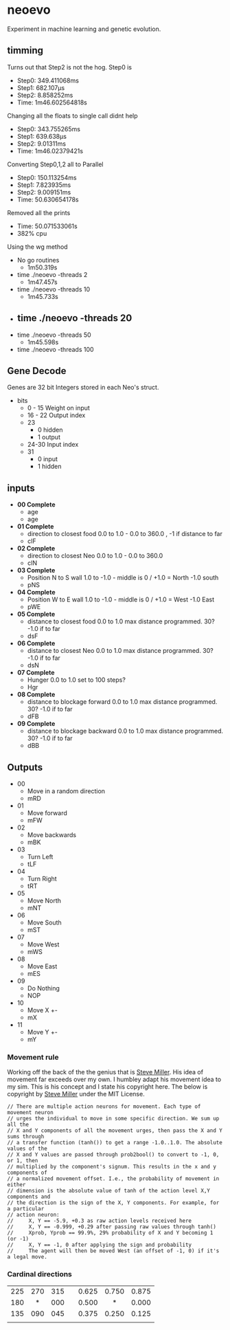 # neoevo
Experiment in machine learning and genetic evolution.


## timming

Turns out that Step2 is not the hog. Step0 is
- Step0: 349.411068ms
- Step1: 682.107µs
- Step2: 8.858252ms
- Time: 1m46.602564818s

Changing all the floats to single call didnt help
- Step0: 343.755265ms
- Step1: 639.638µs
- Step2: 9.01311ms
- Time: 1m46.02379421s

Converting Step0,1,2 all to Parallel
- Step0: 150.113254ms
- Step1: 7.823935ms
- Step2: 9.009151ms
- Time: 50.630654178s

Removed all the prints
- Time: 50.071533061s
- 382% cpu


Using the wg method

- No go routines 
  - 1m50.319s
- time ./neoevo -threads 2
  - 1m47.457s
- time ./neoevo -threads 10
  - 1m45.733s
- time ./neoevo -threads 20
  - 
- time ./neoevo -threads 50
  - 1m45.598s
- time ./neoevo -threads 100





## Gene Decode
Genes are 32 bit Integers stored in each Neo's struct. 
  - bits 
    - 0 - 15 Weight on input
    - 16 - 22 Output index
    - 23
      - 0 hidden
      - 1 output
    - 24-30 Input index
    - 31 
      - 0 input
      - 1 hidden




## inputs

- **00 Complete**
  - age 
  - age
- **01 Complete**
  - direction to closest food 0.0 to 1.0 - 0.0 to 360.0 , -1 if distance to far
  - clF
- **02 Complete**
  - direction to closest Neo 0.0 to 1.0 - 0.0 to 360.0
  - clN
- **03 Complete**
  - Position N to S wall 1.0 to -1.0 - middle is 0 / +1.0 = North -1.0 south
  - pNS
- **04 Complete**
  - Position W to E wall 1.0 to -1.0 - middle is 0 / +1.0 = West -1.0 East
  - pWE
- **05 Complete**
  - distance to closest food 0.0 to 1.0 max distance programmed. 30? -1.0 if to far
  - dsF
- **06 Complete**
  - distance to closest Neo 0.0 to 1.0 max distance programmed. 30? -1.0 if to far
  - dsN
- **07 Complete**
  - Hunger 0.0 to 1.0 set to 100 steps?
  - Hgr
- **08 Complete**
  - distance to blockage forward 0.0 to 1.0 max distance programmed. 30? -1.0 if to far
  - dFB
- **09 Complete**
  - distance to blockage backward 0.0 to 1.0 max distance programmed. 30? -1.0 if to far
  - dBB


## Outputs

- 00 
  - Move in a random direction
  - mRD
- 01
  - Move forward
  - mFW
- 02
  - Move backwards
  - mBK
- 03 
  - Turn Left
  - tLF
- 04 
  - Turn Right
  - tRT
- 05
  - Move North
  - mNT
- 06 
  - Move South
  - mST
- 07 
  - Move West
  - mWS
- 08 
  - Move East
  - mES
- 09
  - Do Nothing
  - NOP
- 10 
  - Move X +-
  - mX
- 11
  - Move Y +-
  - mY




### Movement rule
Working off the back of the the genius that is [Steve Miller](https://github.com/davidrmiller). His idea of movement far exceeds over my own. I humbley adapt his movement idea to my sim. This is his concept and I state his copyright here. The below is copyright by [Steve Miller](https://github.com/davidrmiller) under the MIT License. 

    // There are multiple action neurons for movement. Each type of movement neuron
    // urges the individual to move in some specific direction. We sum up all the
    // X and Y components of all the movement urges, then pass the X and Y sums through
    // a transfer function (tanh()) to get a range -1.0..1.0. The absolute values of the
    // X and Y values are passed through prob2bool() to convert to -1, 0, or 1, then
    // multiplied by the component's signum. This results in the x and y components of
    // a normalized movement offset. I.e., the probability of movement in either
    // dimension is the absolute value of tanh of the action level X,Y components and
    // the direction is the sign of the X, Y components. For example, for a particular
    // action neuron:
    //     X, Y == -5.9, +0.3 as raw action levels received here
    //     X, Y == -0.999, +0.29 after passing raw values through tanh()
    //     Xprob, Yprob == 99.9%, 29% probability of X and Y becoming 1 (or -1)
    //     X, Y == -1, 0 after applying the sign and probability
    //     The agent will then be moved West (an offset of -1, 0) if it's a legal move.

### Cardinal directions

|     |     |     |   |       |       |       |
|:----|:---:| ---:|:-:|:------|:-----:|------:|
| 225 | 270 | 315 |   | 0.625 | 0.750 | 0.875 |
| 180 |  *  | 000 |   | 0.500 |   *   | 0.000 |
| 135 | 090 | 045 |   | 0.375 | 0.250 | 0.125 |
|     |     |     |   |       |       |       |
